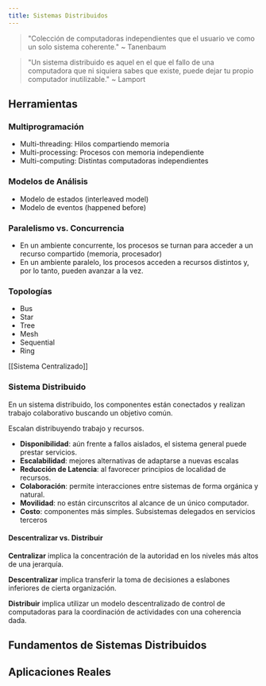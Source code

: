 ```yaml
---
title: Sistemas Distribuidos
---
```


> "Colección de computadoras independientes que el usuario ve como un solo sistema coherente." ~ Tanenbaum

> "Un sistema distribuido es aquel en el que el fallo de una computadora que ni siquiera sabes que existe, puede dejar tu propio computador inutilizable." ~ Lamport

## Herramientas

### Multiprogramación

- Multi-threading: Hilos compartiendo memoria
- Multi-processing: Procesos con memoria independiente
- Multi-computing: Distintas computadoras independientes

### Modelos de Análisis

- Modelo de estados (interleaved model)
- Modelo de eventos (happened before)

### Paralelismo vs. Concurrencia

- En un ambiente concurrente, los procesos se turnan para acceder a un recurso compartido (memoria, procesador)
- En un ambiente paralelo, los procesos acceden a recursos distintos y, por lo tanto, pueden avanzar a la vez.

### Topologías

- Bus
- Star
- Tree
- Mesh
- Sequential
- Ring

[[Sistema Centralizado]]

### Sistema Distribuido

En un sistema distribuido, los componentes están conectados y realizan trabajo colaborativo buscando un objetivo común.

Escalan distribuyendo trabajo y recursos.

- **Disponibilidad**: aún frente a fallos aislados, el sistema general puede prestar servicios.
- **Escalabilidad**: mejores alternativas de adaptarse a nuevas escalas
- **Reducción de Latencia**: al favorecer principios de localidad de recursos.
- **Colaboración**: permite interacciones entre sistemas de forma orgánica y natural.
- **Movilidad**: no están circunscritos al alcance de un único computador.
- **Costo**: componentes más simples. Subsistemas delegados en servicios terceros

#### Descentralizar vs. Distribuir

**Centralizar** implica la concentración de la autoridad en los niveles más altos de una jerarquía.

**Descentralizar** implica transferir la toma de decisiones a eslabones inferiores de cierta organización.

**Distribuir** implica utilizar un modelo descentralizado de control de computadoras para la coordinación de actividades con una coherencia dada.

## Fundamentos de Sistemas Distribuidos

## Aplicaciones Reales
